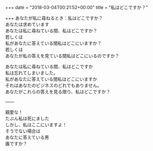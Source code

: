 +++
date = "2018-03-04T00:21:52+00:00"
title = "私はどこですか？"

+++
あなたが私に尋ねるとき：私はどこですか？  
あなたは求めています  
あなたは私に尋ねている間、私はどこですか？  
若しくは  
私があなたに答えている間私はどこにいますか？  
若しくは  
あなたが私の答えを見ている間私はどこにいるのですか？  
  
あなたは私に尋ねている間、私はどこですか  
私は忘れてしまいました。  
私があなたに答えている間私はどこにいますか  
それはあなたのビジネスのどれでもありません。  
あなたがこれらの答えを見る限り、私はどこですか？  
  
——  
  
親愛な！  
たぶん私は死にました  
しかし、私はここにいますよ！  
そうでない場合は  
あなたに答えている男  
誰ですか？  